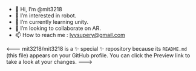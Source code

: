 - 👋 Hi, I’m @mit3218
- 👀 I’m interested in robot.
- 🌱 I’m currently learning unity.
- 💞️ I’m looking to collaborate on AR.
- 📫 How to reach me : lyysupery@gmail.com

<---
mit3218/mit3218 is a ✨ special ✨ repository because its `README.md` (this file) appears on your GitHub profile.
You can click the Preview link to take a look at your changes.
--->
